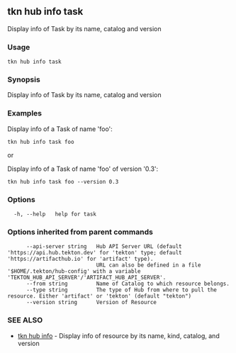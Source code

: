 ## tkn hub info task

Display info of Task by its name, catalog and version

### Usage

```
tkn hub info task
```

### Synopsis

Display info of Task by its name, catalog and version

### Examples


Display info of a Task of name 'foo':

    tkn hub info task foo

or

Display info of a Task of name 'foo' of version '0.3':

    tkn hub info task foo --version 0.3


### Options

```
  -h, --help   help for task
```

### Options inherited from parent commands

```
      --api-server string   Hub API Server URL (default 'https://api.hub.tekton.dev' for 'tekton' type; default 'https://artifacthub.io' for 'artifact' type).
                            URL can also be defined in a file '$HOME/.tekton/hub-config' with a variable 'TEKTON_HUB_API_SERVER'/'ARTIFACT_HUB_API_SERVER'.
      --from string         Name of Catalog to which resource belongs.
      --type string         The type of Hub from where to pull the resource. Either 'artifact' or 'tekton' (default "tekton")
      --version string      Version of Resource
```

### SEE ALSO

* [tkn hub info](tkn_hub_info.md)	 - Display info of resource by its name, kind, catalog, and version

